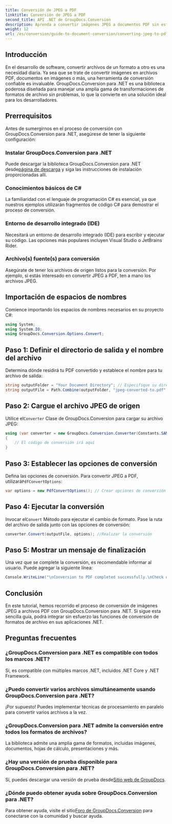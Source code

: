 ```yaml
---
title: Conversión de JPEG a PDF
linktitle: Conversión de JPEG a PDF
second_title: API .NET de GroupDocs.Conversion
description: Aprenda a convertir imágenes JPEG a documentos PDF sin esfuerzo con GroupDocs.Conversion para .NET. Esta guía completa le muestra los requisitos previos y los fragmentos de código esenciales.
weight: 12
url: /es/conversion/guide-to-document-conversion/converting-jpeg-to-pdf/
---
```

## Introducción

En el desarrollo de software, convertir archivos de un formato a otro es una necesidad diaria. Ya sea que se trate de convertir imágenes en archivos PDF, documentos en imágenes o más, una herramienta de conversión confiable es invaluable. GroupDocs.Conversion para .NET es una biblioteca poderosa diseñada para manejar una amplia gama de transformaciones de formatos de archivo sin problemas, lo que la convierte en una solución ideal para los desarrolladores.

## Prerrequisitos
Antes de sumergirnos en el proceso de conversión con GroupDocs.Conversion para .NET, asegúrese de tener la siguiente configuración:

### Instalar GroupDocs.Conversion para .NET
 Puede descargar la biblioteca GroupDocs.Conversion para .NET desde[página de descarga](https://releases.groupdocs.com/conversion/net/) y siga las instrucciones de instalación proporcionadas allí.

### Conocimientos básicos de C#
La familiaridad con el lenguaje de programación C# es esencial, ya que nuestros ejemplos utilizarán fragmentos de código C# para demostrar el proceso de conversión.

### Entorno de desarrollo integrado (IDE)
Necesitará un entorno de desarrollo integrado (IDE) para escribir y ejecutar su código. Las opciones más populares incluyen Visual Studio o JetBrains Rider.

### Archivo(s) fuente(s) para conversión
Asegúrate de tener los archivos de origen listos para la conversión. Por ejemplo, si estás interesado en convertir JPEG a PDF, ten a mano los archivos JPEG.

## Importación de espacios de nombres
Comience importando los espacios de nombres necesarios en su proyecto C#:

```csharp
using System;
using System.IO;
using GroupDocs.Conversion.Options.Convert;
```

## Paso 1: Definir el directorio de salida y el nombre del archivo
Determina dónde residirá tu PDF convertido y establece el nombre para tu archivo de salida:

```csharp
string outputFolder = "Your Document Directory"; // Especifique su directorio
string outputFile = Path.Combine(outputFolder, "jpeg-converted-to.pdf"); // Establecer el nombre del archivo de salida
```

## Paso 2: Cargue el archivo JPEG de origen
 Utilice el`Converter` Clase de GroupDocs.Conversion para cargar su archivo JPEG:

```csharp
using (var converter = new GroupDocs.Conversion.Converter(Constants.SAMPLE_JPEG))
{
    // El código de conversión irá aquí
}
```

## Paso 3: Establecer las opciones de conversión
 Defina las opciones de conversión. Para convertir JPEG a PDF, utilizará`PdfConvertOptions`:

```csharp
var options = new PdfConvertOptions(); // Crear opciones de conversión de PDF
```

## Paso 4: Ejecutar la conversión
 Invocar el`Convert` Método para ejecutar el cambio de formato. Pase la ruta del archivo de salida junto con las opciones de conversión:

```csharp
converter.Convert(outputFile, options); //Realizar la conversión
```

## Paso 5: Mostrar un mensaje de finalización
Una vez que se complete la conversión, es recomendable informar al usuario. Puede agregar la siguiente línea:

```csharp
Console.WriteLine("\nConversion to PDF completed successfully.\nCheck output in {0}", outputFolder);
```

## Conclusión
En este tutorial, hemos recorrido el proceso de conversión de imágenes JPEG a archivos PDF con GroupDocs.Conversion para .NET. Si sigue esta sencilla guía, podrá integrar sin esfuerzo las funciones de conversión de formatos de archivo en sus aplicaciones .NET.

## Preguntas frecuentes

### ¿GroupDocs.Conversion para .NET es compatible con todos los marcos .NET?
Sí, es compatible con múltiples marcos .NET, incluidos .NET Core y .NET Framework.

### ¿Puedo convertir varios archivos simultáneamente usando GroupDocs.Conversion para .NET?
¡Por supuesto! Puedes implementar técnicas de procesamiento en paralelo para convertir varios archivos a la vez.

### ¿GroupDocs.Conversion para .NET admite la conversión entre todos los formatos de archivos?
La biblioteca admite una amplia gama de formatos, incluidas imágenes, documentos, hojas de cálculo, presentaciones y más.

### ¿Hay una versión de prueba disponible para GroupDocs.Conversion para .NET?
 Sí, puedes descargar una versión de prueba desde[Sitio web de GroupDocs](https://releases.groupdocs.com/).

### ¿Dónde puedo obtener ayuda sobre GroupDocs.Conversion para .NET?
Para obtener ayuda, visite el sitio[Foro de GroupDocs.Conversion](https://forum.groupdocs.com/c/conversion/11) para conectarse con la comunidad y buscar ayuda.